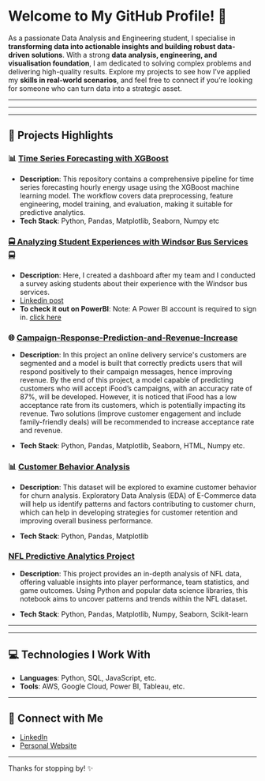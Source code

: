 # Welcome to My GitHub Profile! 👋

As a passionate Data Analysis and Engineering student, I specialise in **transforming data into actionable insights and building robust data-driven solutions**. With a strong **data analysis, engineering, and visualisation foundation**, I am dedicated to solving complex problems and delivering high-quality results. Explore my projects to see how I’ve applied my **skills in real-world scenarios**, and feel free to connect if you’re looking for someone who can turn data into a strategic asset.

---

---

---

## 🚀 Projects Highlights

### 📊 [Time Series Forecasting with XGBoost](https://github.com/Emmanuel-Chukwuma/time_series_prediction_for_energy_usage)
- **Description**: This repository contains a comprehensive pipeline for time series forecasting hourly energy usage using the XGBoost machine learning model. The workflow covers data preprocessing, feature engineering, model training, and evaluation, making it suitable for predictive analytics.
- **Tech Stack**: Python, Pandas, Matplotlib, Seaborn, Numpy etc

### [🚍 Analyzing Student Experiences with Windsor Bus Services 🚍](https://github.com/Emmanuel-Chukwuma/Transit-Windsor-Survey-Report)
- **Description**: Here, I created a dashboard after my team and I conducted a survey asking students about their experience with the Windsor bus services.
- [Linkedin post](https://www.linkedin.com/posts/emmanuel-chukwuma-9b393b226_analyzing-student-experiences-with-windsor-activity-7274468278289256449-gfYS?utm_source=share&utm_medium=member_desktop&rcm=ACoAADi8TtcB8qUHftIkhrE1lmdafUrWRnTKFHI)
- **To check it out on PowerBI**: Note: A Power BI account is required to sign in. [click here](https://app.powerbi.com/reportEmbed?reportId=9143c3af-1ebe-4963-95b4-e6df30e8cbd2&autoAuth=true&ctid=c986676f-9b39-4d08-b4f8-a668e0e8c6a5)


### 🌐 [Campaign-Response-Prediction-and-Revenue-Increase]([link-to-repo-or-demo](https://github.com/Emmanuel-Chukwuma/Campaign-Response-Prediction-and-Revenue-Increase/tree/main))
- **Description**: In this project an online delivery service's customers are segmented and a model is built that correctly predicts users that will respond positively to their campaign messages, hence improving revenue. By the end of this project, a model capable of predicting customers who will accept iFood’s campaigns, with an accuracy rate of 87%, will be developed. However, it is noticed that iFood has a low acceptance rate from its customers, which is potentially impacting its revenue. Two solutions (improve customer engagement and include family-friendly deals) will be recommended to increase acceptance rate and revenue.

- **Tech Stack**: Python, Pandas, Matplotlib, Seaborn, HTML, Numpy etc.


### 📊 [Customer Behavior Analysis](https://github.com/Emmanuel-Chukwuma/customer_behaviour_analysis)
- **Description**: This dataset will be explored to examine customer behavior for churn analysis. Exploratory Data Analysis (EDA) of E-Commerce data will help us identify patterns and factors contributing to customer churn, which can help in developing strategies for customer retention and improving overall business performance.

- **Tech Stack**: Python, Pandas, Matplotlib

### [NFL Predictive Analytics Project](https://github.com/Emmanuel-Chukwuma/NFL_touchdown_prediction)
- **Description**: This project provides an in-depth analysis of NFL data, offering valuable insights into player performance, team statistics, and game outcomes. Using Python and popular data science libraries, this notebook aims to uncover patterns and trends within the NFL dataset.

-  **Tech Stack**: Python, Pandas, Matplotlib, Numpy, Seaborn, Scikit-learn


---
---

## 💻 Technologies I Work With
- **Languages**: Python, SQL, JavaScript, etc.
- **Tools**: AWS, Google Cloud, Power BI, Tableau, etc.



---

## 🤝 Connect with Me

- [LinkedIn](www.linkedin.com/in/emmanuel-chukwuma-9b393b226)
- [Personal Website]([https://yourwebsite.com](https://emmanuel-chukwuma.carrd.co/))

---

Thanks for stopping by! ✨
